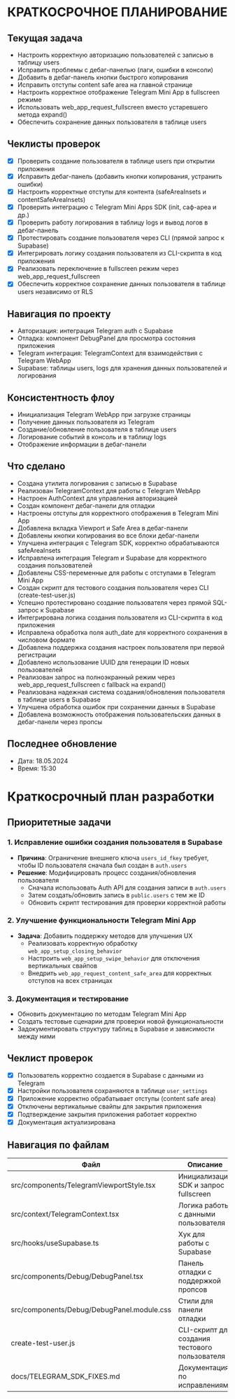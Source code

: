 # КРАТКОСРОЧНОЕ ПЛАНИРОВАНИЕ

## Текущая задача
- Настроить корректную авторизацию пользователей с записью в таблицу users
- Исправить проблемы с дебаг-панелью (лаги, ошибки в консоли)
- Добавить в дебаг-панель кнопки быстрого копирования
- Исправить отступы content safe area на главной странице
- Настроить корректное отображение Telegram Mini App в fullscreen режиме
- Использовать web_app_request_fullscreen вместо устаревшего метода expand()
- Обеспечить сохранение данных пользователя в таблице users

## Чеклисты проверок
- [x] Проверить создание пользователя в таблице users при открытии приложения
- [x] Исправить дебаг-панель (добавить кнопки копирования, устранить ошибки)
- [x] Настроить корректные отступы для контента (safeAreaInsets и contentSafeAreaInsets)
- [x] Проверить интеграцию с Telegram Mini Apps SDK (init, саф-ареа и др.)
- [x] Проверить работу логирования в таблицу logs и вывод логов в дебаг-панель
- [x] Протестировать создание пользователя через CLI (прямой запрос к Supabase)
- [x] Интегрировать логику создания пользователя из CLI-скрипта в код приложения
- [x] Реализовать переключение в fullscreen режим через web_app_request_fullscreen
- [x] Обеспечить корректное сохранение данных пользователя в таблице users независимо от RLS

## Навигация по проекту
- Авторизация: интеграция Telegram auth с Supabase
- Отладка: компонент DebugPanel для просмотра состояния приложения
- Telegram интеграция: TelegramContext для взаимодействия с Telegram WebApp
- Supabase: таблицы users, logs для хранения данных пользователей и логирования

## Консистентность флоу
- Инициализация Telegram WebApp при загрузке страницы
- Получение данных пользователя из Telegram
- Создание/обновление пользователя в таблице users
- Логирование событий в консоль и в таблицу logs
- Отображение информации в дебаг-панели

## Что сделано
- Создана утилита логирования с записью в Supabase
- Реализован TelegramContext для работы с Telegram WebApp
- Настроен AuthContext для управления авторизацией
- Создан компонент дебаг-панели для отладки
- Настроены отступы для корректного отображения в Telegram Mini App
- Добавлена вкладка Viewport и Safe Area в дебаг-панели
- Добавлены кнопки копирования во все блоки дебаг-панели
- Улучшена интеграция с Telegram SDK, корректно обрабатываются safeAreaInsets
- Исправлена интеграция Telegram и Supabase для корректного создания пользователей
- Добавлены CSS-переменные для работы с отступами в Telegram Mini App
- Создан скрипт для тестового создания пользователя через CLI (create-test-user.js)
- Успешно протестировано создание пользователя через прямой SQL-запрос к Supabase
- Интегрирована логика создания пользователя из CLI-скрипта в код приложения
- Исправлена обработка поля auth_date для корректного сохранения в числовом формате
- Добавлена поддержка создания настроек пользователя при первой регистрации
- Добавлено использование UUID для генерации ID новых пользователей
- Реализован запрос на полноэкранный режим через web_app_request_fullscreen с fallback на expand()
- Реализована надежная система создания/обновления пользователя в таблице users в Supabase
- Улучшена обработка ошибок при сохранении данных в Supabase
- Добавлена возможность отображения пользовательских данных в дебаг-панели через пропсы

## Последнее обновление
- Дата: 18.05.2024
- Время: 15:30 

# Краткосрочный план разработки

## Приоритетные задачи

### 1. Исправление ошибки создания пользователя в Supabase
- **Причина**: Ограничение внешнего ключа `users_id_fkey` требует, чтобы ID пользователя сначала был создан в `auth.users`
- **Решение**: Модифицировать процесс создания/обновления пользователя
  - Сначала использовать Auth API для создания записи в `auth.users`
  - Затем создать/обновить запись в `public.users` с тем же ID
  - Обновить скрипт тестирования для проверки корректной работы

### 2. Улучшение функциональности Telegram Mini App
- **Задача**: Добавить поддержку методов для улучшения UX
  - Реализовать корректную обработку `web_app_setup_closing_behavior`
  - Настроить `web_app_setup_swipe_behavior` для отключения вертикальных свайпов
  - Внедрить `web_app_request_content_safe_area` для корректных отступов на всех страницах

### 3. Документация и тестирование
- Обновить документацию по методам Telegram Mini App
- Создать тестовые сценарии для проверки новой функциональности
- Задокументировать структуру таблиц в Supabase и зависимости между ними

## Чеклист проверок

- [x] Пользователь корректно создается в Supabase с данными из Telegram
- [x] Настройки пользователя сохраняются в таблице `user_settings`
- [x] Приложение корректно обрабатывает отступы (content safe area)
- [x] Отключены вертикальные свайпы для закрытия приложения
- [x] Подтверждение закрытия приложения работает корректно
- [x] Документация актуализирована

## Навигация по файлам

| Файл | Описание | Статус |
|------|----------|--------|
| src/components/TelegramViewportStyle.tsx | Инициализация SDK и запрос fullscreen | ✅ |
| src/context/TelegramContext.tsx | Логика работы с данными пользователя | ✅ |
| src/hooks/useSupabase.ts | Хук для работы с Supabase | ✅ |
| src/components/Debug/DebugPanel.tsx | Панель отладки с поддержкой пропсов | ✅ |
| src/components/Debug/DebugPanel.module.css | Стили для панели отладки | ✅ |
| create-test-user.js | CLI-скрипт для создания тестового пользователя | ✅ |
| docs/TELEGRAM_SDK_FIXES.md | Документация по исправлениям | ✅ | 